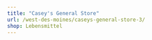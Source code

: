 ```yaml
---
title: "Casey's General Store"
url: /west-des-moines/caseys-general-store-3/
shop: Lebensmittel
---
```

